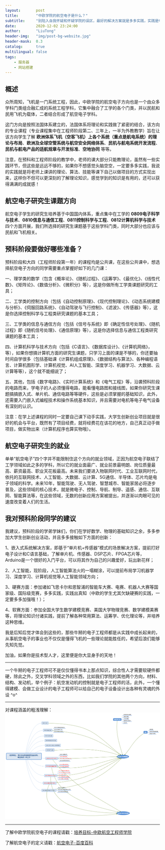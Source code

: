 ```yaml
---
layout:       post
title:        "中欧学院的航空电子是什么？"
subtitle:     "别陷入自我怀疑和怀疑学院的误区，最好的解决方案就是多多实践，实践是中欧学院学生最大的短板，长期忽略实践难免会有学而不思则罔的矛盾"
date:         2020-12-02 23:24:00
author:       "LiuTong"
header-img:   "img/post-bg-website.jpg"
header-mask:  0.3
catalog:      true
multilingual: false
tags:
    - 服务器
    - 网站搭建
---
```


## 概述

众所周知，飞机是一门系统工程，因此，中欧学院的航空电子方向也是一个由众多学科门类组合融汇成的系统工程学科，它集中融合了工学的各个门类，并以民航和民用飞机为载体，二者结合形成了航空电子学科。

这门方向是按照法国体系建立的，法国体系将理论和实践做了紧密的结合，该方向的专业课程（专业课程集中在工程师阶段第二、三年上，一半为外教教学）旨在让该方向学生了解 **欧洲体系飞机（空客飞机）上各个系统（重点是航电系统）的理论与布局**、**欧洲及全球空管系统与航空安全网络体系**、**民机与航电系统开发流程**、**民机与航电产品的适航规章与开发标准**、**空地协同** 等等。

注意，在预科和工程师阶段的教学中，老师的课大部分只能教理论，虽然有一些实践环节，但这些是远远不够的，如果你不想感觉头脑空空，一定要多多实践，我说的实践就是将老师上课讲的理论、算法、技能等课下自己以做项目的方式实现出来，这样你不但可以更深刻的了解理论知识，感觉学到的知识是有用的，还可以获得满满的成就感！

## 航空电子研究生课题方向

航空电子学生的研究生培养基于中国国内体系，重点集中在工学的 **0809电子科学与技术**、**0810信息与通信工程**、**0811控制科学与工程**、**0812计算机科学与技术**四个方面开展，我们所选择的研究生课题基于这些学科门类，同时大部分也应该与民航和飞机相关。

## 预科阶段要做好哪些准备？

预科阶段和大四（工程师阶段第一年）的课程均是公共课，在这些公共课中，想选择航空电子方向的同学需要重点掌握好如下的几门课：

一、理学类的数学（包含《概率论》、《随机过程》、《运筹学》、《最优化》、《线性代数》、《矩阵论》、《数值分析》、《微积分》等），这是你做所有工学类课题研究的工具；

二、工学类的控制方向（包括《自动控制原理》、《现代控制理论》、《动态系统建模与分析》、《伺服回路系统》、《自动驾驶与飞行控制》、《滤波》、《传感器》等），这是你选择控制科学与工程类研究课题的基本工具；

三、工学类的信息与通信方向（包括《信号与系统》即《确定性信号处理》、《随机过程》即《随机信号处理》、《通信原理》等），这是你选择信息与通信工程类研究课题的基本工具；

四、计算机科学与技术方向（包括《C语言》、《数据库设计》、《计算机网络》，等），如果你想搞计算机方面的研究生课题，只学习上面的课是不够的，你还要抽时间自学很多（包括基础课《计算机组成原理》、《数据结构与算法》、各种编程语言、计算机图形学、计算机视觉、AI人工智能、深度学习、机器学习、大数据、云计算等等），这个就不能细说了；

五、其他，包括《数字电路》、《实时计算系统》和《电气工程》等，沿袭预科阶段的电路而来，学电子的人必须懂得电路，能看懂电路图和接线图，如果你研究生课题搞搞嵌入式、单片机、通信电路等等硬件，这些是必须掌握的基础知识，此外，还需要入门嵌入式编程技术和操作系统基本知识，并且需要对电机等电子电气设备有深刻的认识。

注意：在学上述课程的同时一定要自己课下动手实践，大学生创新创业项目就是很好的机会与平台，既然有了项目经费，就将经费花在该花的地方，自己真正动手做项目，做实物出来（计算机程序也算实物哦）。

## 航空电子研究生的就业

单单“航空电子”四个字并不能限制住这个方向的就业领域，正因为航空电子联结了工学领域如此之多的学科，所以它的就业面最广、就业前景最明朗、岗位质量最高、薪资最高、职业天花板最高。未来我们要进入物联网时代、工业互联网时代，依托的互联网技术、人工智能、大数据、云计算、5G通信、半导体、芯片均是电子领域的科学。未来10年，智能驾驶、无人驾驶、智慧城市、智能家居必将逐步普及，这些领域的核心技术，就是微电子、控制、导航、制导、遥感、通信、互联网、智能算法等，在这些领域，无数的创新应用方案被提出，并逐渐以肉眼可见的速度改变着人们的生活。

## 我对预科阶段同学的建议

我建议，预科阶段的学弟学妹们，你们在学好数学、物理的基础知识之余，多多参加大学生创新创业活动，并且多多接触如下方面的创新：

1、嵌入式系统解决方案，即基于“单片机+传感器”模式的场景解决方案，提前打好电子设计和C语言基础，了解单片机、传感器、DSP芯片、FPGA芯片等，Arduino是一个很好的入门平台，可以将其作为自己的兴趣爱好，玩出新花样；

2、人工智能，现阶段，人工智能算法火的一塌糊涂，可以提前布局学习机器学习、深度学习、计算机视觉等人工智能领域方向；

3、硬赛方面：参加诸如飞思卡尔和恩智浦的智能车大赛、电赛、机器人大赛等国家级、国际级竞赛，多多实践，实践出真知（中欧的学生尤其欠缺硬赛的实践，一定要多多加强哦！）；

4、软赛方面：参加全国大学生数学建模竞赛、美国大学物理竞赛、数学建模美赛等，将理论知识付诸实践，提前了解各种常用算法、运筹学、优化理论等，并培养这种思维。

我是后知后觉才体会到这些的，那些牛掰的电子工程师都是从实践中成长起来的，从事航空电子的事业也不仅仅是懂得飞机的一些理论就能胜任的，希望后浪们能够先知先觉。

加油，如果你是技术型人才，这里便是你大显身手的天地！

---

一个牛掰的电子工程师可不是仅仅懂得书本上那点知识，综合性人才需要软硬件都硬，除此之外，交叉学科领域之外的东西，比如我们学院的其他两个方向，材料、结构、发动机，举个例子：航空发动机的控制就是电子工程师的活，此外，一个懂得建模、会做工业设计的电子工程师可以给自己的电子设备设计出各种有灵魂的外设 ^o^

---

对课程涵盖的粗浅理解：
![blockchain](/img/in-post/post-hangkongdianzi.png)

---

了解中欧学院航空电子的课程请戳：[培养目标-中欧航空工程师学院](https://www.cauc.edu.cn/siae/rcpy/pymb.htm)

了解航空电子的定义请戳：[航空电子-百度百科](https://baike.baidu.com/item/%E8%88%AA%E7%A9%BA%E7%94%B5%E5%AD%90/2224424?fr=aladdin)


